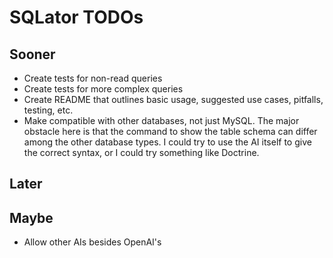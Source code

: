 # SQLator TODOs

## Sooner
* Create tests for non-read queries
* Create tests for more complex queries
* Create README that outlines basic usage, suggested use cases, pitfalls,
testing, etc.
* Make compatible with other databases, not just MySQL. The major obstacle here
is that the command to show the table schema can differ among the other database
types. I could try to use the AI itself to give the correct syntax, or I could
try something like Doctrine.

## Later

## Maybe
* Allow other AIs besides OpenAI's
